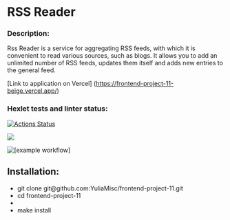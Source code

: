 <h1>RSS Reader</h1>
<h3>Description:</h3>
<p>Rss Reader is a service for aggregating RSS feeds, with which it is convenient to read various sources, such as blogs. It allows you to add an unlimited number of RSS feeds, updates them itself and adds new entries to the general feed.</p>

[Link to application on Vercel]
(https://frontend-project-11-beige.vercel.app/)

### Hexlet tests and linter status:
[![Actions Status](https://github.com/YuliaMisc/frontend-project-11/workflows/hexlet-check/badge.svg)](https://github.com/YuliaMisc/frontend-project-11/actions)

<a href="https://codeclimate.com/github/YuliaMisc/frontend-project-11/maintainability"><img src="https://api.codeclimate.com/v1/badges/d7fd6691ba79056a2598/maintainability" /></a>

![[example workflow]](https://github.com/YuliaMisc/frontend-project-11/actions/workflows/nodejs.yml/badge.svg)

<h2>Installation:</h2>
<ul>
  <li>git clone git@github.com:YuliaMisc/frontend-project-11.git</li>
  <li>cd frontend-project-11<li>
  <li>make install</li>
</ul>